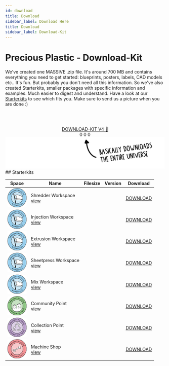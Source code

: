 ```yaml
---
id: download
title: Download
sidebar_label: Download Here
title: Download
sidebar_label: Download-Kit
---
```


<style>
:root {
  --highlight: #e1e1e1;
  --links: rgb(131, 206, 235);
  --hover: rgb(131, 206, 235);
}
</style>

# Precious Plastic - Download-Kit

We've created one MASSIVE .zip file. It's around 700 MB and contains everything you need to get started: blueprints, posters, labels, CAD models etc..
It's fun. But probably you don't need all this information. So we've also created Starterkits, smaller packages with specific information and examples. Much easier to digest and understand. Have a look at our [Starterkits](https://preciousplastic.com/starterkits/overview.html) to see which fits you. Make sure to send us a picture when you are done :)


<br><br>
<center>
<a id="kit" class="downloadButton js-getLinkDetails" href="https://api.github.com/repos/ONEARMY/precious-plastic-kit/releases">DOWNLOAD-KIT V4 🤙</a><br>
<span align="center" id="kit-downloadCount" class="fileStats">0</span>
<span align="center" id="kit-fileSize" class="fileStats">0</span>
<span align="center" id="kit-version" class="fileStats">0</span>
</center>
<img src="assets/download/arrow.png"/>
<br>
## Starterkits

|  Space  | Name       | Filesize  |Version |Download|
|---|----------------|--------|--------|--------|
| <img src="assets/universe/badge-workspace.png" width="60"/>| Shredder Workspace<br>[view](https://preciousplastic.com/starterkits/showcase/shredder.html)  |  <span id="shredder-fileSize"></span> | <span id="shredder-version"></span>  | <a id="shredder" class="small downloadButton js-getLinkDetails" href="https://api.github.com/repos/ONEARMY/precious-plastic-starterkit-shredder/releases">DOWNLOAD</a><div id="shredder-downloadCount"></div> |
| <img src="assets/universe/badge-workspace.png" width="60"/>| Injection Workspace<br>[view](https://preciousplastic.com/starterkits/showcase/injection.html)   | <span id="injection-fileSize"></span> | <span id="injection-version"></span>       | <a id="injection" class="small downloadButton js-getLinkDetails" href="https://api.github.com/repos/ONEARMY/precious-plastic-starterkit-injection/releases">DOWNLOAD</a><div id="injection-downloadCount"></div>   |
| <img src="assets/universe/badge-workspace.png" width="60"/>| Extrusion Workspace<br>[view](https://preciousplastic.com/starterkits/showcase/extrusion.html)   | <span id="extrusion-fileSize"></span> | <span id="extrusion-version"></span>      | <a id="extrusion" class="small downloadButton js-getLinkDetails" href="https://api.github.com/repos/ONEARMY/precious-plastic-starterkit-extrusion/releases">DOWNLOAD</a><div id="extrusion-downloadCount"></div>  |
| <img src="assets/universe/badge-workspace.png" width="60"/>| Sheetpress Workspace<br>[view](https://preciousplastic.com/starterkits/showcase/sheetpress.html)  | <span id="sheetpress-fileSize"></span> | <span id="sheetpress-version"></span>        | <a id="sheetpress" class="small downloadButton js-getLinkDetails" href="https://api.github.com/repos/ONEARMY/precious-plastic-starterkit-sheetpress/releases">DOWNLOAD</a><div id="sheetpress-downloadCount"></div>    |
| <img src="assets/universe/badge-workspace.png" width="60"/>| Mix Workspace<br>[view](https://preciousplastic.com/starterkits/showcase/mix.html)  | <span id="mix-fileSize"></span> | <span id="mix-version"></span>      | <a id="mix" class="small downloadButton js-getLinkDetails" href="https://api.github.com/repos/ONEARMY/precious-plastic-starterkit-mix/releases">DOWNLOAD</a><div id="mix-downloadCount"></div>    |
| <img src="assets/universe/badge-community-point.png" width="60"/>| Community Point<br>[view](https://preciousplastic.com/starterkits/showcase/community-point.html)  | <span id="community-fileSize"></span> | <span id="community-version"></span>         | <a id="community" class="small downloadButton js-getLinkDetails" href="https://api.github.com/repos/ONEARMY/precious-plastic-starterkit-community/releases">DOWNLOAD</a><div id="community-downloadCount"></div>    |
| <img src="assets/universe/badge-collection-point.png" width="60"/>| Collection Point<br>[view](https://preciousplastic.com/starterkits/showcase/collection-point.html)  | <span id="collection-fileSize"></span> | <span id="collection-version"></span>       | <a id="collection" class="small downloadButton js-getLinkDetails" href="https://api.github.com/repos/ONEARMY/precious-plastic-starterkit-collection/releases">DOWNLOAD</a><div id="collection-downloadCount"></div>     |
| <img src="assets/universe/badge-machine-shop.png" width="60"/>| Machine Shop <br>[view](https://preciousplastic.com/starterkits/showcase/machine-shop.html)  | <span id="machine-fileSize"></span> | <span id="machine-version"></span>           | <a id="machine" class="small downloadButton js-getLinkDetails" href="https://api.github.com/repos/ONEARMY/precious-plastic-starterkit-machine/releases">DOWNLOAD</a><div id="machine-downloadCount"></div>     |
